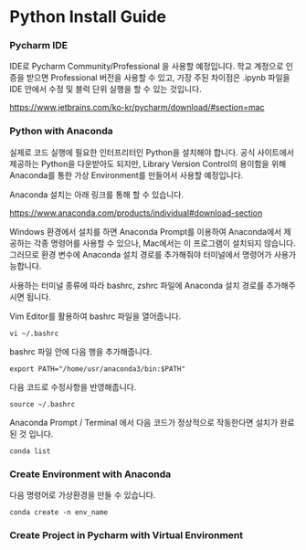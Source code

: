 Python Install Guide
================
###  Pycharm IDE

IDE로 Pycharm Community/Professional 을 사용할 예정입니다. 학교 계정으로 인증을 받으면 Professional 버전을 사용할 수 있고, 가장 주된 차이점은 .ipynb 파일을 IDE 안에서 수정 및 블럭 단위 실행을 할 수 있는 것입니다.

https://www.jetbrains.com/ko-kr/pycharm/download/#section=mac

### Python with Anaconda

실제로 코드 실행에 필요한 인터프리터인 Python을 설치해야 합니다. 공식 사이트에서 제공하는 Python을 다운받아도 되지만, Library Version Control의 용이함을 위해 Anaconda를 통한 가상 Environment를 만들어서 사용할 예정입니다.

Anaconda 설치는 아래 링크를 통해 할 수 있습니다.

https://www.anaconda.com/products/individual#download-section

Windows 환경에서 설치를 하면 Anaconda Prompt를 이용하여 Anaconda에서 제공하는 각종 명령어를 사용할 수 있으나, Mac에서는 이 프로그램이 설치되지 않습니다. 그러므로 환경 변수에 Anaconda 설치 경로를 추가해줘야 터미널에서 명령어가 사용가능합니다.

사용하는 터미널 종류에 따라 bashrc, zshrc 파일에 Anaconda 설치 경로를 추가해주시면 됩니다.

Vim Editor를 활용하여 bashrc 파일을 열어줍니다.

	vi ~/.bashrc

bashrc 파일 안에 다음 행을 추가해줍니다.

	export PATH="/home/usr/anaconda3/bin:$PATH"

다음 코드로 수정사항을 반영해줍니다.

	source ~/.bashrc

Anaconda Prompt / Terminal 에서 다음 코드가 정상적으로 작동한다면 설치가 완료된 것 입니다.

	conda list


### Create Environment with Anaconda

다음 명령어로 가상환경을 만들 수 있습니다.

	conda create -n env_name

### Create Project in Pycharm with Virtual Environment
